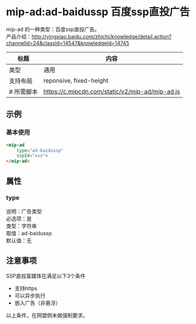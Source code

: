 # mip-ad:ad-baidussp 百度ssp直投广告

mip-ad 的一种类型：百度ssp直投广告。  
产品介绍：http://yingxiao.baidu.com/zhichi/knowledge/detail.action?channelId=24&classId=14547&knowledgeId=14745

标题|内容
----|----
类型|通用
支持布局|reponsive, fixed-height
# 所需脚本|https://c.mipcdn.com/static/v2/mip-ad/mip-ad.js

## 示例

### 基本使用

```html
<mip-ad 
    type="ad-baidussp"
    sspId="xxx">
</mip-ad>
```

## 属性

### type

说明：广告类型  
必选项：是  
类型：字符串  
取值：ad-baidussp  
默认值：无

## 注意事项

SSP直投富媒体在满足以下3个条件

- 支持https
- 可以异步执行
- 嵌入广告（非悬浮）

以上条件，在网盟侧未做强制要求。  
